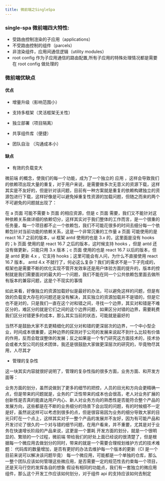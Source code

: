 ```yaml
---
title: 微前端之SingleSpa
---
```


### single-spa 微前端四大特性:

- 受路由控制渲染的子应用（applications）
- 不受路由控制的组件（parcels）
- 非渲染组件，应用间通信逻辑（utility modules）
- root config 作为子应用通信的路由配置,所有子应用的特殊处理情况都是需要在 root config 做处理的

### 微前端优缺点

#### 优点

- 增量升级（影响范围小）

- 支持多框架（灵活框架无关性）

- 独立部署（项目隔离）

- 共享组件库（便捷）

- 团队自治 （沟通成本小）

#### 缺点

- 有效的负载变大

微前端 的概念，使我们的每一个功能，成为了一个独立的 应用 ，这样会导致我们的依赖项出现大量的重复，对于用户来说，是需要做多次无意义的资源下载，这样其实是不友好的，但是针对该问题，目前有一种方案就是重复的依赖构建独立的资源包进行下载，这样好像是可以避免掉重复性资源的加载问题，但随之而来的两个不可避免的问题就出现了：

在 a 页面 可能不需要 b 页面 的相应资源，但是 c 页面 需要，我们又不能针对这种依赖关系做详细的依赖切分，这样其实对于我们整体的工作而言，是一个很重的任务量，每一个项目都不止一个依赖包，我们不可能花很多的时间去细分每一个依赖包针对当前功能的依赖关系，这是一个非常沉重的工作量
a 页面 可能使用的是 react 16.7 之前的版本，ui 框架 antd 使用的也是 3.x 的，这里面是没有 hooks 的；b 页面 使用的是 react 16.7 之后的版本，这时候支持 hooks ，但是 antd 还没有做更新，只能只用 3.x 版本；c 页面 使用的也是 react 16.7 以后的版本，但是 antd 更新 4.x ，它支持 hooks；这里可能会有人问，为什么不直接使用 react 16.7 版本， antd 4.x 不就行了，何必这么复杂？我们的需求不是一下子完成的，框架也是需要不断的优化实现不管开发效率还是用户体验方面的提升的，版本的控制就是我们需要面对的最大的一个问题，我们不能在同一个公共依赖包里面去做所有版本的兼容问题，这是个不现实的事情

如此来看，好像独立的资源加载好似是最好的办法，可以避免这样的问题，但是有效的负载变大存在的问题还是没有解决，其实独立的资源加载并不是错的，但是它也不是对的，只是我们一直在这个对和错之间，寻找一个边界，其实对和错是不难区分的，难区分的就是它们之间的这个边界问题，如果区分对错的边界，需要耗费我们区分对错更多的成本，那么其实当前的状态，可能就是最好的

当然不是鼓励大家不去更精细化的区分对和错的更深层次的边界，一个中小型企业，时间成本很重要，这种边界的探测对于公司的发展来说起不到什么比较有价值的作用，反而会耽误整体的发展；反之如果是一个专门研究这方面技术的，技术协会或者大型公司的技术团体，我还是很鼓励大家做更深层次的研究的，毕竟物尽其用，人尽其才

- 管理的复杂性

这一块其实内容就很好说明了，管理的复杂性指的很多方面，业务方面、和开发方面等：

业务方面的划分，虽然说做到了更多的细节的把控，人员的目光和方向会更精确一点，但是带来的问题就是，业务的广泛性带来的成本也会很高，老人对业务扩展的创新性是否真的能直达用户内心、新人对业务方向的熟悉性是否能符合整个产品的发展方向，这些都是在不断的业务细分的场景下会出现的问题，有的时候细不一定是好，虽然说这样可以考虑到很多的点，但是很容易因为业务的细分导致大家的目光只盯在一个点上，这样其实对于一整个产品的发展并不友好，因为有可能产品和开发讨论了很久的一个对与错的细节问题，在用户看来，并不重要，尤其是对于业务在快速增长阶段的产品来说，这更是一个噩耗
开发方面的划分，就是一个很明显的、繁琐的一个过程，微前端 带给我们的好处上面已经说的很清楚了，但是根据每一个微应用去做划分的同时，带来的就是一个需要合理规划维护方式的技术难题：
代码库的数量增加，是否有更好的办法去维护每一个版本的更新（CI 是一个目前来说可以解决该问题毕竟）
每一个微应用，可能都是一个单独的仓库，那么一整个团队应该如何管理这些微应用，是否需要一定的规范性去约束每一个项目，还是天马行空的发挥各自的想象
假设有相同的功能点，我们有一套独立的微应用组件，那么这个开发工作应该如何划分，对于组件 api 的支持应该如何去制定
